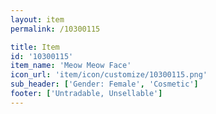 ```yaml
---
layout: item
permalink: /10300115

title: Item
id: '10300115'
item_name: 'Meow Meow Face'
icon_url: 'item/icon/customize/10300115.png'
sub_header: ['Gender: Female', 'Cosmetic']
footer: ['Untradable, Unsellable']
---
```

